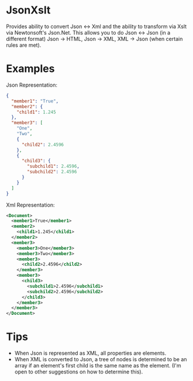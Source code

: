 # JsonXslt
Provides ability to convert Json &lt;-> Xml and the ability to transform via Xslt via Newtonsoft's Json.Net. This allows you to do Json <-> Json (in a different format) Json -> HTML, Json -> XML, XML -> Json (when certain rules are met).

# Examples

Json Representation:
```json
{
  "member1": "True",
  "member2": {
    "child1": 1.245
  },
  "member3": [
    "One",
    "Two",
    {
      "child2": 2.4596
    },
    {
      "child3": {
        "subchild1": 2.4596,
        "subchild2": 2.4596
      }
    }
  ]
}
```

Xml Representation:
```xml
<Document>
  <member1>True</member1>
  <member2>
    <child1>1.245</child1>
  </member2>
  <member3>
    <member3>One</member3>
    <member3>Two</member3>
    <member3>
      <child2>2.4596</child2>
    </member3>
    <member3>
      <child3>
        <subchild1>2.4596</subchild1>
        <subchild2>2.4596</subchild2>
      </child3>
    </member3>
  </member3>
</Document>
```

# Tips

- When Json is represented as XML, all properties are elements.
- When XML is converted to Json, a tree of nodes is determined to be an array if an element's first child is the same name as the element. (I'm open to other suggestions on how to determine this).
